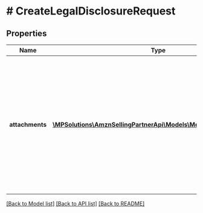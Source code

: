 # # CreateLegalDisclosureRequest

## Properties

Name | Type | Description | Notes
------------ | ------------- | ------------- | -------------
**attachments** | [**\MPSolutions\AmznSellingPartnerApi\Models\Messaging\Attachment[]**](Attachment.md) | Attachments to include in the message to the buyer. If any text is included in the attachment, the text must be written in the buyer&#39;s language of preference, which can be retrieved from the GetAttributes operation. | [optional]

[[Back to Model list]](../../README.md#models) [[Back to API list]](../../README.md#endpoints) [[Back to README]](../../README.md)
